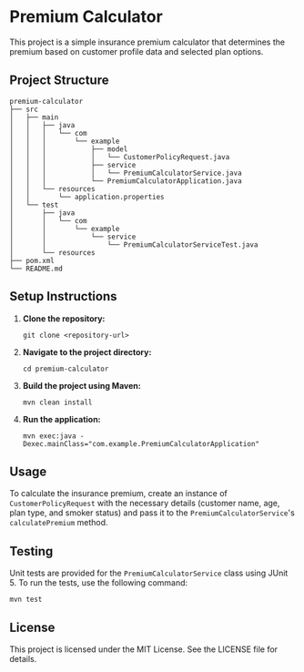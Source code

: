 # Premium Calculator

This project is a simple insurance premium calculator that determines the premium based on customer profile data and selected plan options.

## Project Structure

```
premium-calculator
├── src
│   ├── main
│   │   ├── java
│   │   │   └── com
│   │   │       └── example
│   │   │           ├── model
│   │   │           │   └── CustomerPolicyRequest.java
│   │   │           ├── service
│   │   │           │   └── PremiumCalculatorService.java
│   │   │           └── PremiumCalculatorApplication.java
│   │   └── resources
│   │       └── application.properties
│   └── test
│       ├── java
│       │   └── com
│       │       └── example
│       │           └── service
│       │               └── PremiumCalculatorServiceTest.java
│       └── resources
├── pom.xml
└── README.md
```

## Setup Instructions

1. **Clone the repository:**
   ```
   git clone <repository-url>
   ```

2. **Navigate to the project directory:**
   ```
   cd premium-calculator
   ```

3. **Build the project using Maven:**
   ```
   mvn clean install
   ```

4. **Run the application:**
   ```
   mvn exec:java -Dexec.mainClass="com.example.PremiumCalculatorApplication"
   ```

## Usage

To calculate the insurance premium, create an instance of `CustomerPolicyRequest` with the necessary details (customer name, age, plan type, and smoker status) and pass it to the `PremiumCalculatorService`'s `calculatePremium` method.

## Testing

Unit tests are provided for the `PremiumCalculatorService` class using JUnit 5. To run the tests, use the following command:

```
mvn test
```

## License

This project is licensed under the MIT License. See the LICENSE file for details.
